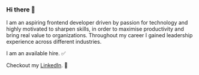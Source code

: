 ### Hi there 👋

I am an aspiring frontend developer driven by passion for technology and highly motivated to sharpen skills, in order to maximise productivity and bring real value to organizations. Throughout my career I gained leadership experience across different industries.

I am an available hire. :white_check_mark:

Checkout my [LinkedIn](https://www.linkedin.com/in/maciej-wojcinski/). :briefcase:
